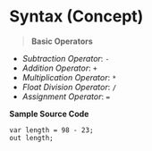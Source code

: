 # Syntax (Concept)

> **Basic Operators**

- *Subtraction Operator*: `-`
- *Addition Operator*: `+`
- *Multiplication Operator*: `*`
- *Float Division Operator*: `/`
- *Assignment Operator*: `=`

**Sample Source Code**

```
var length = 98 - 23;
out length;
```
